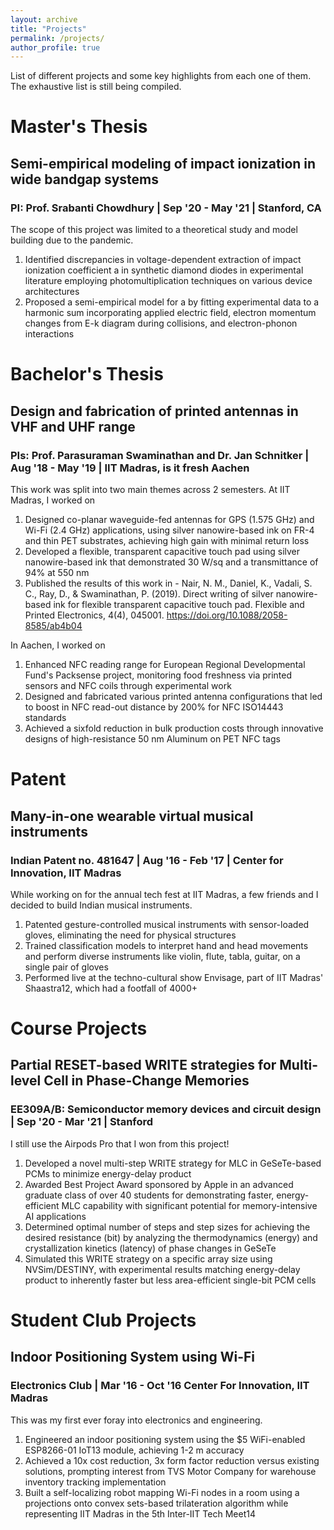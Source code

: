 ```yaml
---
layout: archive
title: "Projects"
permalink: /projects/
author_profile: true
---
```


List of different projects and some key highlights from each one of them. The exhaustive list is still being compiled.

<!--
For projects in my current role and at previous internships, please check out the [Career](https://scvadali.github.io/career/) page.

# Course Projects

During my Bachelor's and Master's programs, I worked on short and focussed projects that helped me consolidate the concepts learned in coursework and gave me a broad idea about how research is conducted in that field.

### Optimal READ/WRITE schemes for Phase Change Memories - EE305A/B

### Fabrication of NMOS devices - EE291


# Club Projects

Working in student clubs at Center For Innovation was perhaps the most productive and beneficial part of an undergraduate program at IIT Madras. 

-->
# Master's Thesis

## Semi-empirical modeling of impact ionization in wide bandgap systems 
### PI: Prof. Srabanti Chowdhury | Sep '20 - May '21 | Stanford, CA

The scope of this project was limited to a theoretical study and model building due to the pandemic.

1. Identified discrepancies in voltage-dependent extraction of impact ionization coefficient a in synthetic diamond diodes in
experimental literature employing photomultiplication techniques on various device architectures
2. Proposed a semi-empirical model for a by fitting experimental data to a harmonic sum incorporating applied electric field,
electron momentum changes from E-k diagram during collisions, and electron-phonon interactions


# Bachelor's Thesis

## Design and fabrication of printed antennas in VHF and UHF range
### PIs: Prof. Parasuraman Swaminathan and Dr. Jan Schnitker | Aug '18 - May '19 | IIT Madras, is it fresh Aachen

This work was split into two main themes across 2 semesters. At IIT Madras, I worked on

1. Designed co-planar waveguide-fed antennas for GPS (1.575 GHz) and Wi-Fi (2.4 GHz) applications, using silver nanowire-based ink on FR-4 and thin PET substrates, achieving high gain with minimal return loss
2. Developed a flexible, transparent capacitive touch pad using silver nanowire-based ink that demonstrated 30 W/sq and a transmittance of 94% at 550 nm
3. Published the results of this work in - Nair, N. M., Daniel, K., Vadali, S. C., Ray, D., & Swaminathan, P. (2019). Direct writing of silver nanowire-based ink for flexible transparent capacitive touch pad. Flexible and Printed Electronics, 4(4), 045001. https://doi.org/10.1088/2058-8585/ab4b04

In Aachen, I worked on

1. Enhanced NFC reading range for European Regional Developmental Fund's Packsense project, monitoring food freshness via printed sensors and NFC
coils through experimental work
2. Designed and fabricated various printed antenna configurations that led to boost in NFC read-out distance by 200% for NFC ISO14443 standards
3. Achieved a sixfold reduction in bulk production costs through innovative designs of high-resistance 50 nm Aluminum on PET NFC tags

# Patent

## Many-in-one wearable virtual musical instruments
### Indian Patent no. 481647 | Aug '16 - Feb '17 | Center for Innovation, IIT Madras

While working on for the annual tech fest at IIT Madras, a few friends and I decided to build Indian musical instruments. 

1. Patented gesture-controlled musical instruments with sensor-loaded gloves, eliminating the need for physical structures
2. Trained classification models to interpret hand and head movements and perform diverse instruments like violin, flute,
tabla, guitar, on a single pair of gloves
3. Performed live at the techno-cultural show Envisage, part of IIT Madras' Shaastra12, which had a footfall of 4000+


# Course Projects

## Partial RESET-based WRITE strategies for Multi-level Cell in Phase-Change Memories
### EE309A/B: Semiconductor memory devices and circuit design | Sep '20 - Mar '21 | Stanford

I still use the Airpods Pro that I won from this project!

1. Developed a novel multi-step WRITE strategy for MLC in GeSeTe-based PCMs to minimize energy-delay product
2. Awarded Best Project Award sponsored by Apple in an advanced graduate class of over 40 students for demonstrating
faster, energy-efficient MLC capability with significant potential for memory-intensive AI applications
3. Determined optimal number of steps and step sizes for achieving the desired resistance (bit) by analyzing the
thermodynamics (energy) and crystallization kinetics (latency) of phase changes in GeSeTe
4. Simulated this WRITE strategy on a specific array size using NVSim/DESTINY, with experimental results matching
energy-delay product to inherently faster but less area-efficient single-bit PCM cells



# Student Club Projects

## Indoor Positioning System using Wi-Fi
### Electronics Club | Mar '16 - Oct '16 Center For Innovation, IIT Madras 

This was my first ever foray into electronics and engineering. 

1. Engineered an indoor positioning system using the $5 WiFi-enabled ESP8266-01 IoT13 module, achieving 1-2 m accuracy
2. Achieved a 10x cost reduction, 3x form factor reduction versus existing solutions, prompting interest from TVS Motor Company for warehouse inventory tracking implementation
3. Built a self-localizing robot mapping Wi-Fi nodes in a room using a projections onto convex sets-based trilateration
algorithm while representing IIT Madras in the 5th Inter-IIT Tech Meet14


<!---
![Intel logo](/images/intel.png)
# Intel
### Device Engineer | May 2021 - Present 

As a part of the Test Chip Integration team, I examine transistor performance and isolation structures in _RibbonFETs_ as a key contributor towards R&D efforts into Intel's future technology nodes. 

On a daily basis, I work on building and optimizing test structures that probe into process margins and performance gains for a given node/product. Being a device engineer, I enjoy analyzing I-V characteristics, developing leakage models, and understanding inherent process in novel transistor architectures.

**Projects**:
1. **Intel 18A** - Currently working on a **Pathfinding Test Vehicle** for Intel's 18A node which is due beyond 2025.
2. **Intel 3** - In my first test chip project, I was involved in an **Enchancement Test Vehicle** for the Alder Lake processors. My task was to develop experiments through Physical Design to study crucial device physics - strained channel, DIBL, off-state leakage - affecting drive current and gain of FinFETs in that node. Being at a relatively matured stage, this technology node was a good lauchpad for making the transition from academia to industry.
--->
